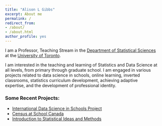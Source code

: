 ```yaml
---
title: "Alison L Gibbs"
excerpt: About me
permalink: /
redirect_from:
- /about/
- /about.html
author_profile: yes
---
```


I am a Professor, Teaching Stream in the [Department of Statistical Sciences](http://utstat.toronto.edu) at the [University of Toronto](https://www.utoronto.ca).

I am interested in the teaching and learning of Statistics and Data Science at all levels, from primary through graduate school.  I am engaged in various projects related to data science in schools, online learning, inverted classrooms, statistics curriculum development, achieving adaptive expertise, and the development of professional identity. 

### Some Recent Projects:

- [International Data Science in Schools Project](http://www.idssp.org)
- [Census at School Canada](http://censusatschool.ca)
- [Introduction to Statistical Ideas and Methods](http://stats.onlinelearning.utoronto.ca)